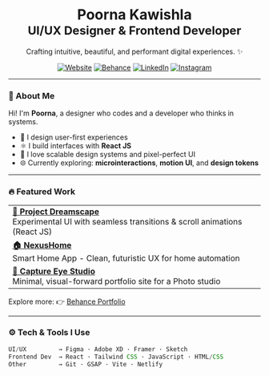<h1 align="center">
  Poorna Kawishla
  <br>
  <small>UI/UX Designer & Frontend Developer</small>
</h1>

<p align="center">
  Crafting intuitive, beautiful, and performant digital experiences. ✨
</p>

<p align="center">
  <a href="https://poorna.xyz" target="_blank"><img alt="Website" src="https://img.shields.io/badge/Website-000000?style=for-the-badge&logo=About.me&logoColor=white" /></a>
  <a href="https://www.behance.net/poornakawishla" target="_blank"><img alt="Behance" src="https://img.shields.io/badge/Behance-1769ff?style=for-the-badge&logo=behance&logoColor=white" /></a>
  <a href="https://www.linkedin.com/in/poornakawishla/" target="_blank"><img alt="LinkedIn" src="https://img.shields.io/badge/LinkedIn-0A66C2?style=for-the-badge&logo=linkedin&logoColor=white" /></a>
  <a href="https://www.instagram.com/poornakawishla" target="_blank"><img alt="Instagram" src="https://img.shields.io/badge/Instagram-E4405F?style=for-the-badge&logo=instagram&logoColor=white" /></a>
</p>

---

### 🧠 About Me

Hi! I'm **Poorna**, a designer who codes and a developer who thinks in systems.

- 🎨 I design user-first experiences
- ⚛️ I build interfaces with **React JS**
- 🧩 I love scalable design systems and pixel-perfect UI
- 🌐 Currently exploring: **microinteractions**, **motion UI**, and **design tokens**

---

### 🔥 Featured Work

<table>
  <tr>
    <td><a href="https://projectdreamscape.netlify.app/"><b>🌌 Project Dreamscape</b></a><br/>
    Experimental UI with seamless transitions & scroll animations (React JS)</td>
  </tr>
  <tr>
    <td><a href="https://www.behance.net/gallery/224976693/NexusHome-Smart-Home-App"><b>🏠 NexusHome</b></a><br/>
    Smart Home App - Clean, futuristic UX for home automation</td>
  </tr>
  <tr>
    <td><a href="https://www.behance.net/gallery/209909555/Capture-Eye-Studio-Website-Design"><b>📸 Capture Eye Studio</b></a><br/>
    Minimal, visual-forward portfolio site for a Photo studio</td>
  </tr>
</table>

Explore more: 👉 [Behance Portfolio](https://www.behance.net/poornakawishla)

---

### ⚙️ Tech & Tools I Use

```js
UI/UX         → Figma · Adobe XD · Framer · Sketch
Frontend Dev  → React · Tailwind CSS · JavaScript · HTML/CSS
Other         → Git · GSAP · Vite · Netlify

